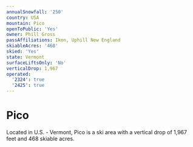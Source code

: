 ```yaml
---
annualSnowfall: '250'
country: USA
mountain: Pico
openToPublic: 'Yes'
owner: Phill Gross
passAffiliations: Ikon, Uphill New England
skiableAcres: '468'
skied: 'Yes'
state: Vermont
surfaceLiftsOnly: 'No'
verticalDrop: 1,967
operated:
  '2324': true
  '2425': true
---
```



# Pico

Located in U.S. - Vermont, Pico is a ski area with a vertical drop of 1,967 feet and 468 skiable acres.
